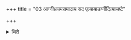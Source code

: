 +++
title = "03 आग्नीध्रचमसमादाय सद एत्यायाडग्नीदित्याचष्टे"

+++

<details><summary>थिते</summary>

आग्नीध्रचमसमादाय सद एत्यायाडग्नीदित्याचष्टे ३
</details>
